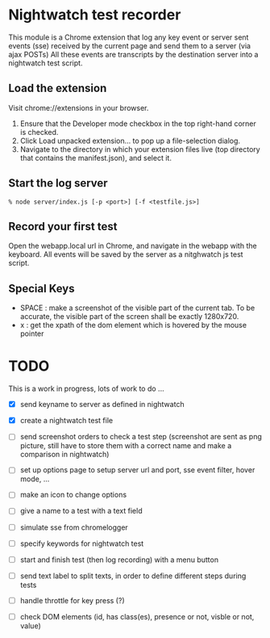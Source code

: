 # Nightwatch test recorder

This module is a Chrome extension that log any key event or server sent events (sse) received by the current page and send them to a server (via ajax POSTs)
All these events are transcripts by the destination server into a nightwatch test script.

## Load the extension

Visit chrome://extensions in your browser.

1. Ensure that the Developer mode checkbox in the top right-hand corner is checked.
2. Click Load unpacked extension… to pop up a file-selection dialog.
3. Navigate to the directory in which your extension files live (top directory that contains the manifest.json), and select it.

## Start the log server

```
% node server/index.js [-p <port>] [-f <testfile.js>]
```

## Record your first test

Open the webapp.local url in Chrome, and navigate in the webapp with the keyboard. 
All events will be saved by the server as a nitghwatch js test script.

## Special Keys

* SPACE : make a screenshot of the visible part of the current tab. To be accurate, the visible part of the screen shall be exactly 1280x720.
* x : get the xpath of the dom element which is hovered by the mouse pointer

# TODO

This is a work in progress, lots of work to do ...

- [x] send keyname to server as defined in nightwatch
- [x] create a nightwatch test file
- [ ] send screenshot orders to check a test step (screenshot are sent as png picture, still have to store them with a correct name and make a comparison in nightwatch)
- [ ] set up options page to setup server url and port, sse event filter, hover mode, ...
- [ ] make an icon to change options
- [ ] give a name to a test with a text field
- [ ] simulate sse from chromelogger
- [ ] specify keywords for nightwatch test
- [ ] start and finish test (then log recording) with a menu button
- [ ] send text label to split texts, in order to define different steps during tests
- [ ] handle throttle for key press (?)
- [ ] check DOM elements (id, has class(es), presence or not, visble or not, value)

